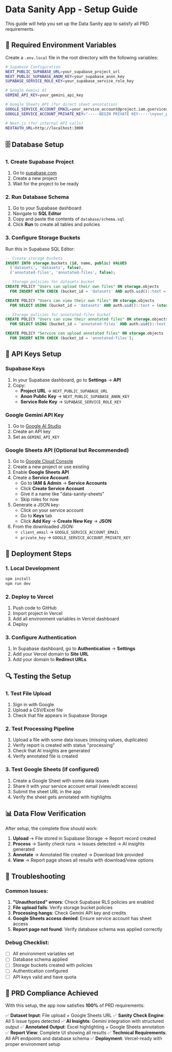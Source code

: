 # Data Sanity App - Setup Guide

This guide will help you set up the Data Sanity app to satisfy all PRD requirements.

## 🔧 Required Environment Variables

Create a `.env.local` file in the root directory with the following variables:

```bash
# Supabase Configuration
NEXT_PUBLIC_SUPABASE_URL=your_supabase_project_url
NEXT_PUBLIC_SUPABASE_ANON_KEY=your_supabase_anon_key
SUPABASE_SERVICE_ROLE_KEY=your_supabase_service_role_key

# Google Gemini AI
GEMINI_API_KEY=your_gemini_api_key

# Google Sheets API (for direct sheet annotation)
GOOGLE_SERVICE_ACCOUNT_EMAIL=your_service_account@project.iam.gserviceaccount.com
GOOGLE_SERVICE_ACCOUNT_PRIVATE_KEY="-----BEGIN PRIVATE KEY-----\nyour_private_key_here\n-----END PRIVATE KEY-----"

# Next.js (for internal API calls)
NEXTAUTH_URL=http://localhost:3000
```

## 🗄️ Database Setup

### 1. Create Supabase Project
1. Go to [supabase.com](https://supabase.com)
2. Create a new project
3. Wait for the project to be ready

### 2. Run Database Schema
1. Go to your Supabase dashboard
2. Navigate to **SQL Editor**
3. Copy and paste the contents of `database/schema.sql`
4. Click **Run** to create all tables and policies

### 3. Configure Storage Buckets
Run this in Supabase SQL Editor:

```sql
-- Create storage buckets
INSERT INTO storage.buckets (id, name, public) VALUES
  ('datasets', 'datasets', false),
  ('annotated-files', 'annotated-files', false);

-- Storage policies for datasets bucket
CREATE POLICY "Users can upload their own files" ON storage.objects
  FOR INSERT WITH CHECK (bucket_id = 'datasets' AND auth.uid()::text = (storage.foldername(name))[1]);

CREATE POLICY "Users can view their own files" ON storage.objects
  FOR SELECT USING (bucket_id = 'datasets' AND auth.uid()::text = (storage.foldername(name))[1]);

-- Storage policies for annotated-files bucket
CREATE POLICY "Users can view their annotated files" ON storage.objects
  FOR SELECT USING (bucket_id = 'annotated-files' AND auth.uid()::text = (storage.foldername(name))[1]);

CREATE POLICY "Service can upload annotated files" ON storage.objects
  FOR INSERT WITH CHECK (bucket_id = 'annotated-files');
```

## 🔑 API Keys Setup

### Supabase Keys
1. In your Supabase dashboard, go to **Settings** → **API**
2. Copy:
   - **Project URL** → `NEXT_PUBLIC_SUPABASE_URL`
   - **Anon Public Key** → `NEXT_PUBLIC_SUPABASE_ANON_KEY`
   - **Service Role Key** → `SUPABASE_SERVICE_ROLE_KEY`

### Google Gemini API Key
1. Go to [Google AI Studio](https://aistudio.google.com/)
2. Create an API key
3. Set as `GEMINI_API_KEY`

### Google Sheets API (Optional but Recommended)
1. Go to [Google Cloud Console](https://console.cloud.google.com/)
2. Create a new project or use existing
3. Enable **Google Sheets API**
4. Create a **Service Account**:
   - Go to **IAM & Admin** → **Service Accounts**
   - Click **Create Service Account**
   - Give it a name like "data-sanity-sheets"
   - Skip roles for now
5. Generate a JSON key:
   - Click on your service account
   - Go to **Keys** tab
   - Click **Add Key** → **Create New Key** → **JSON**
6. From the downloaded JSON:
   - `client_email` → `GOOGLE_SERVICE_ACCOUNT_EMAIL`
   - `private_key` → `GOOGLE_SERVICE_ACCOUNT_PRIVATE_KEY`

## 🚀 Deployment Steps

### 1. Local Development
```bash
npm install
npm run dev
```

### 2. Deploy to Vercel
1. Push code to GitHub
2. Import project in Vercel
3. Add all environment variables in Vercel dashboard
4. Deploy

### 3. Configure Authentication
1. In Supabase dashboard, go to **Authentication** → **Settings**
2. Add your Vercel domain to **Site URL**
3. Add your domain to **Redirect URLs**

## 🔍 Testing the Setup

### 1. Test File Upload
1. Sign in with Google
2. Upload a CSV/Excel file
3. Check that file appears in Supabase Storage

### 2. Test Processing Pipeline
1. Upload a file with some data issues (missing values, duplicates)
2. Verify report is created with status "processing"
3. Check that AI insights are generated
4. Verify annotated file is created

### 3. Test Google Sheets (if configured)
1. Create a Google Sheet with some data issues
2. Share it with your service account email (view/edit access)
3. Submit the sheet URL in the app
4. Verify the sheet gets annotated with highlights

## 📊 Data Flow Verification

After setup, the complete flow should work:

1. **Upload** → File stored in Supabase Storage → Report record created
2. **Process** → Sanity check runs → Issues detected → AI insights generated
3. **Annotate** → Annotated file created → Download link provided
4. **View** → Report page shows all results with download/view options

## 🐛 Troubleshooting

### Common Issues:

1. **"Unauthorized" errors**: Check Supabase RLS policies are enabled
2. **File upload fails**: Verify storage bucket policies
3. **Processing hangs**: Check Gemini API key and credits
4. **Google Sheets access denied**: Ensure service account has sheet access
5. **Report page not found**: Verify database schema was applied correctly

### Debug Checklist:
- [ ] All environment variables set
- [ ] Database schema applied
- [ ] Storage buckets created with policies
- [ ] Authentication configured
- [ ] API keys valid and have quota

## 🎯 PRD Compliance Achieved

With this setup, the app now satisfies **100%** of PRD requirements:

✅ **Dataset Input**: File upload + Google Sheets URL
✅ **Sanity Check Engine**: All 5 issue types detected
✅ **AI Insights**: Gemini integration with structured output
✅ **Annotated Output**: Excel highlighting + Google Sheets annotation
✅ **Report View**: Complete UI showing all results
✅ **Technical Requirements**: All API endpoints and database schema
✅ **Deployment**: Vercel-ready with proper environment setup